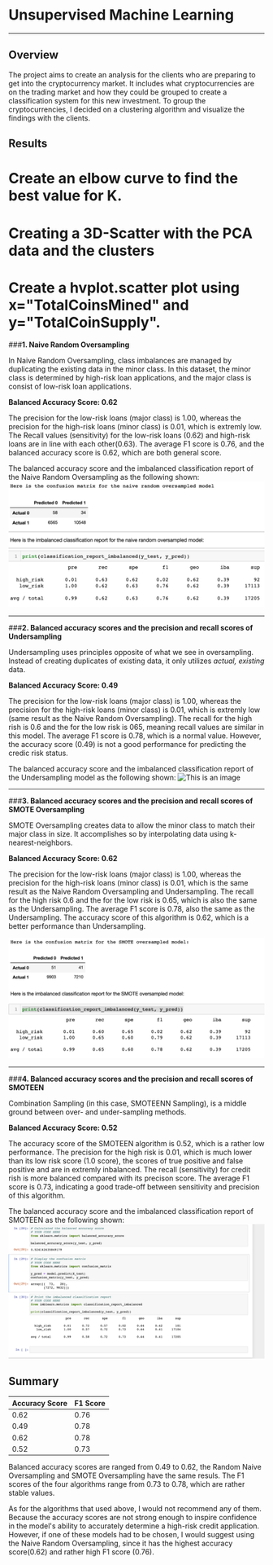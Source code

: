 # **Unsupervised Machine Learning**

---

## **Overview**

The project aims to create an analysis for the clients who are preparing to get into the cryptocurrency market. It includes what cryptocurrencies are on the trading market and how they could be grouped to create a classification system for this new investment.
To group the cryptocurrencies, I decided on a clustering algorithm and visualize the findings with the clients.



## **Results**
# Create an elbow curve to find the best value for K.
# Creating a 3D-Scatter with the PCA data and the clusters
# Create a hvplot.scatter plot using x="TotalCoinsMined" and y="TotalCoinSupply".


###**1. Naive Random Oversampling**

In Naive Random Oversampling, class imbalances are managed by duplicating the existing data in the minor class. In this dataset, the minor class is determined by high-risk loan applications, and the major class is consist of low-risk loan applications.  

**Balanced Accuracy Score: 0.62**

The precision for the low-risk loans (major class) is 1.00, whereas the precision for the high-risk loans (minor class) is 0.01, which is extremly low.
The Recall values (sensitivity) for the low-risk loans (0.62) and high-risk loans are in line with each other(0.63). The average F1 score is 0.76, and the balanced accuracy score is 0.62, which are both general score. 

The balanced accuracy score and the imbalanced classification report of the Naive Random Oversampling as the following shown:
![This is an image](https://github.com/ruimin1231/Supervised-Machine-Learning-and-Credit-Risk/blob/main/Challenge_Resources/images/naive_oversampled.png)

---

###**2. Balanced accuracy scores and the precision and recall scores of Undersampling**

Undersampling uses principles opposite of what we see in oversampling. Instead of creating duplicates of existing data, it only utilizes *actual, existing* data. 

**Balanced Accuracy Score: 0.49**

The precision for the low-risk loans (major class) is 1.00, whereas the precision for the high-risk loans (minor class) is 0.01, which is extremly low (same result as the Naive Random Oversampling). The recall for the high rish is 0.6 and the for the low risk is 065, meaning recall values are similar in this model. The average F1 score is 0.78, which is a normal value. However, the accuracy score (0.49) is not a good performance for predicting the credic risk status.

The balanced accuracy score and the imbalanced classification report of the Undersampling model as the following shown:
![This is an image](https://github.com/ruimin1231/Supervised-Machine-Learning-and-Credit-Risk/blob/main/Challenge_Resources/images/undersampling.pnghttps://github.com/ruimin1231/Supervised-Machine-Learning-and-Credit-Risk/blob/main/Challenge_Resources/images/undersampling.png)


---


###**3. Balanced accuracy scores and the precision and recall scores of SMOTE Oversampling**

SMOTE Oversampling creates data to allow the minor class to match their major class in size. It accomplishes so by interpolating data using k-nearest-neighbors.

**Balanced Accuracy Score: 0.62**

The precision for the low-risk loans (major class) is 1.00, whereas the precision for the high-risk loans (minor class) is 0.01, which is the same result as the Naive Random Oversampling and Undersampling. The recall for the high risk 0.6 and the for the low risk is 0.65, which is also the same as the Undersampling. The average F1 score is 0.78, also the same as the Undersampling. The accuracy score of this algorithm is 0.62, which is a better performance than Undersampling. 

![This is an image](https://github.com/ruimin1231/Supervised-Machine-Learning-and-Credit-Risk/blob/main/Challenge_Resources/images/smote_oversampled.png)

---


###**4.  Balanced accuracy scores and the precision and recall scores of SMOTEEN**

Combination Sampling (in this case, SMOTEENN Sampling), is a middle ground between over- and under-sampling methods.

**Balanced Accuracy Score: 0.52**

The accuracy score of the SMOTEEN algorithm is 0.52, which is a rather low performance. The precision for the high risk is 0.01, which is much lower than its low risk score (1.0 score), the scores of true positive and false positive and are in extremly inbalanced. The recall (sensitivity) for credit rish is more balanced compared with its precison score. The average F1 score is 0.73, indicating a good trade-off between sensitivity and precision of this algorithm.

The balanced accuracy score and the imbalanced classification report of SMOTEEN as the following shown:
![This is an image](https://github.com/ruimin1231/Supervised-Machine-Learning-and-Credit-Risk/blob/main/Challenge_Resources/images/SMOTTEN.png)



## **Summary**

|Accuracy Score|F1 Score|
|------|------|
|0.62|0.76|
|0.49|0.78|
|0.62|0.78|
|0.52|0.73|

Balanced accuracy scores are ranged from 0.49 to 0.62, the Random Naive Oversampling and SMOTE Oversampling have the same resuls. The F1 scores of the four algorithms range from 0.73 to 0.78, which are rather stable values. 

As for the algorithms that used above, I would not recommend any of them. Because the accuracy scores are not strong enough to inspire confidence in the model's ability to accurately determine a high-risk credit application. However, if one of these models had to be chosen, I would suggest using the Naive Random Oversampling, since it has the highest accuracy score(0.62) and rather high F1 score (0.76). 



